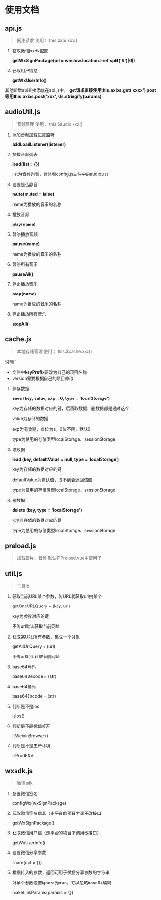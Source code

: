 # 使用文档

## api.js
> 网络请求
使用：
this.$api.xxx()

1. 获取微信jssdk配置

    **getWxSignPackage(url = window.location.href.split('#')[0])**

2. 获取用户信息

    **getWxUserInfo()**

其他新增api直接添加在api.js中，
**get请求直接使用this.axios.get('xxxx')**
**post等用this.axios.post('xxx', Qs.stringify(params))**

## audioUtil.js
> 音频管理
使用：
this.$audio.xxx()

1. 添加音频加载进度监听

    **addLoadListener(listener)**

2. 加载音频列表

    **load(list = {})**

    list为音频列表，具体看config.js文件中的audioList

3. 设置是否静音

    **mute(muted = false)**

    name为播放的音乐的名称

4. 播放音频

    **play(name)**

5. 暂停播放音频

    **pause(name)**

    name为播放的音乐的名称

6. 暂停所有音乐

    **pauseAll()**

7. 停止播放音乐

    **stop(name)**

    name为播放的音乐的名称

8. 停止播放所有音乐

    **stopAll()**

## cache.js
> 本地存储管理
使用：
this.$cache.xxx()

说明：
* 文件中**keyPrefix**要改为自己的项目名称
* version需要根据自己的项目修改

1. 保存数据

    **save (key, value, exp = 0, type = 'localStorage')**

    key为存储的数据对应的键，后面取数据、删数据都是通过这个

    value为存储的数据

    exp为有效期，单位为s，0位不限，默认0

    type为使用的存储类型localStorage、sessionStorage

2. 取数据

    **load (key, defaultValue = null, type = 'localStorage')**

    key为存储的数据对应的键

    defaultValue为默认值，取不到会返回该值

    type为使用的存储类型localStorage、sessionStorage

3. 删数据

    **delete (key, type = 'localStorage')**

    key为存储的数据对应的键

    type为使用的存储类型localStorage、sessionStorage

## preload.js
> 加载图片、音频
默认在Preload.vue中使用了

## util.js
> 工具类

1. 获取当前URL某个参数，传URL就获取url内某个

    getOneURLQuery = (key, url)

    key为参数对应的键

    不传url默认获取当前网址

2. 获取某URL所有参数，集成一个对象

    getAllUrlQuery = (url)

    不传url默认获取当前网址

3. base64解码

    base64Decode = (str)

4. base64编码

    base64Encode = (str)

5. 判断是不是ios

    isIos()

6. 判断是不是微信打开

    isWeixinBrowser()

7. 判断是不是生产环境

    isProdENV

## wxsdk.js
> 微信sdk

1. 配置微信签名

    configWx(wxSignPackage)

2. 获取微信签名信息（走平台的项目才调用改接口）

    getWxSignPackage()

3. 获取微信用户信（走平台的项目才调用改接口）

    getWxUserInfo()

4. 设置微信分享参数

    share(opt = {})

5. 根据传入的参数，返回可用于微信分享参数的字符串

    对单个参数设置ignore为true，可以忽略base64编码

    makeLinkParams(params = {})